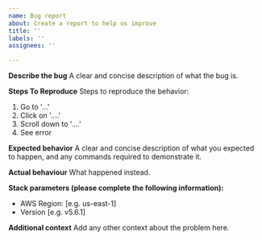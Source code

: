 ```yaml
---
name: Bug report
about: Create a report to help us improve
title: ''
labels: ''
assignees: ''

---
```


**Describe the bug**
A clear and concise description of what the bug is.

**Steps To Reproduce**
Steps to reproduce the behavior:
1. Go to '...'
2. Click on '....'
3. Scroll down to '....'
4. See error

**Expected behavior**
A clear and concise description of what you expected to happen, and any commands required to demonstrate it.

**Actual behaviour**
What happened instead.

**Stack parameters (please complete the following information):**
 - AWS Region: [e.g. us-east-1]
 - Version [e.g. v5.6.1]

**Additional context**
Add any other context about the problem here.
